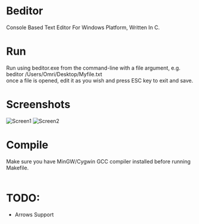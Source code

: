 # Beditor
Console Based Text Editor For Windows Platform, Written In C.

# Run
Run using beditor.exe from the command-line with a file argument, e.g. beditor /Users/Omri/Desktop/Myfile.txt<br>
once a file is opened, edit it as you wish and press ESC key to exit and save.<br>

# Screenshots
![Screen1](https://i.imgur.com/NVJAaSK.png)
![Screen2](https://i.imgur.com/OxnFpmF.png)


# Compile
Make sure you have MinGW/Cygwin GCC compiler installed before running Makefile.<br><br>

# TODO:<br>
* Arrows Support<br>

